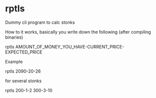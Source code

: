 # rptls
Dummy cli program to calc stonks


How to it works, basically you write down the following (after compiling binaries)

rptls AMOUNT_OF_MONEY_YOU_HAVE-CURRENT_PRICE-EXPECTED_PRICE

Example


rptls 2090-20-26

for several stonks


rptls 200-1-2 300-3-10
